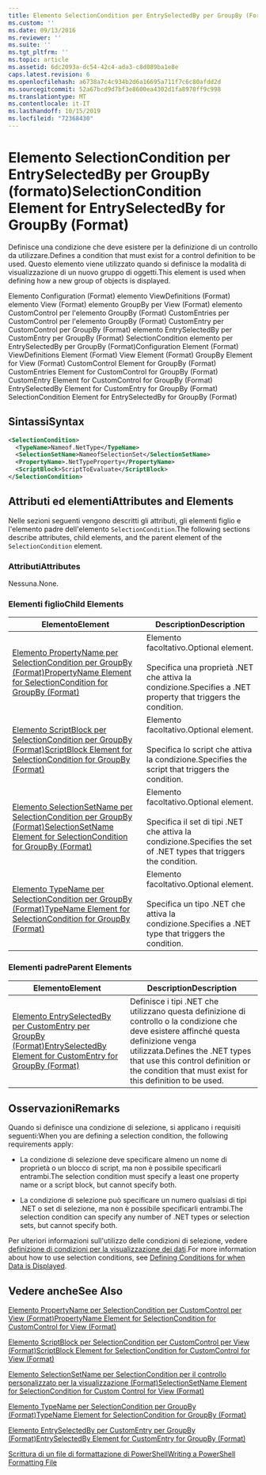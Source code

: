 ```yaml
---
title: Elemento SelectionCondition per EntrySelectedBy per GroupBy (Format) | Microsoft Docs
ms.custom: ''
ms.date: 09/13/2016
ms.reviewer: ''
ms.suite: ''
ms.tgt_pltfrm: ''
ms.topic: article
ms.assetid: 6dc2093a-dc54-42c4-ada3-c8d089ba1e8e
caps.latest.revision: 6
ms.openlocfilehash: a6738a7c4c934b2d6a16695a711f7c6c80afdd2d
ms.sourcegitcommit: 52a67bcd9d7bf3e8600ea4302d1fa8970ff9c998
ms.translationtype: MT
ms.contentlocale: it-IT
ms.lasthandoff: 10/15/2019
ms.locfileid: "72368430"
---
```

# <a name="selectioncondition-element-for-entryselectedby-for-groupby-format"></a><span data-ttu-id="65d64-102">Elemento SelectionCondition per EntrySelectedBy per GroupBy (formato)</span><span class="sxs-lookup"><span data-stu-id="65d64-102">SelectionCondition Element for EntrySelectedBy for GroupBy (Format)</span></span>

<span data-ttu-id="65d64-103">Definisce una condizione che deve esistere per la definizione di un controllo da utilizzare.</span><span class="sxs-lookup"><span data-stu-id="65d64-103">Defines a condition that must exist for a control definition to be used.</span></span> <span data-ttu-id="65d64-104">Questo elemento viene utilizzato quando si definisce la modalità di visualizzazione di un nuovo gruppo di oggetti.</span><span class="sxs-lookup"><span data-stu-id="65d64-104">This element is used when defining how a new group of objects is displayed.</span></span>

<span data-ttu-id="65d64-105">Elemento Configuration (Format) elemento ViewDefinitions (Format) elemento View (Format) elemento GroupBy per View (Format) elemento CustomControl per l'elemento GroupBy (Format) CustomEntries per CustomControl per l'elemento GroupBy (Format) CustomEntry per CustomControl per GroupBy (Format) elemento EntrySelectedBy per CustomEntry per GroupBy (Format) SelectionCondition elemento per EntrySelectedBy per GroupBy (Format)</span><span class="sxs-lookup"><span data-stu-id="65d64-105">Configuration Element (Format) ViewDefinitions Element (Format) View Element (Format) GroupBy Element for View (Format) CustomControl Element for GroupBy (Format) CustomEntries Element for CustomControl for GroupBy (Format) CustomEntry Element for CustomControl for GroupBy (Format) EntrySelectedBy Element for CustomEntry for GroupBy (Format) SelectionCondition Element for EntrySelectedBy for GroupBy (Format)</span></span>

## <a name="syntax"></a><span data-ttu-id="65d64-106">Sintassi</span><span class="sxs-lookup"><span data-stu-id="65d64-106">Syntax</span></span>

```xml
<SelectionCondition>
  <TypeName>Nameof.NetType</TypeName>
  <SelectionSetName>NameofSelectionSet</SelectionSetName>
  <PropertyName>.NetTypeProperty</PropertyName>
  <ScriptBlock>ScriptToEvaluate</ScriptBlock>
</SelectionCondition>
```

## <a name="attributes-and-elements"></a><span data-ttu-id="65d64-107">Attributi ed elementi</span><span class="sxs-lookup"><span data-stu-id="65d64-107">Attributes and Elements</span></span>

<span data-ttu-id="65d64-108">Nelle sezioni seguenti vengono descritti gli attributi, gli elementi figlio e l'elemento padre dell'elemento `SelectionCondition`.</span><span class="sxs-lookup"><span data-stu-id="65d64-108">The following sections describe attributes, child elements, and the parent element of the `SelectionCondition` element.</span></span>

### <a name="attributes"></a><span data-ttu-id="65d64-109">Attributi</span><span class="sxs-lookup"><span data-stu-id="65d64-109">Attributes</span></span>

<span data-ttu-id="65d64-110">Nessuna.</span><span class="sxs-lookup"><span data-stu-id="65d64-110">None.</span></span>

### <a name="child-elements"></a><span data-ttu-id="65d64-111">Elementi figlio</span><span class="sxs-lookup"><span data-stu-id="65d64-111">Child Elements</span></span>

|<span data-ttu-id="65d64-112">Elemento</span><span class="sxs-lookup"><span data-stu-id="65d64-112">Element</span></span>|<span data-ttu-id="65d64-113">Description</span><span class="sxs-lookup"><span data-stu-id="65d64-113">Description</span></span>|
|-------------|-----------------|
|[<span data-ttu-id="65d64-114">Elemento PropertyName per SelectionCondition per GroupBy (Format)</span><span class="sxs-lookup"><span data-stu-id="65d64-114">PropertyName Element for SelectionCondition for GroupBy (Format)</span></span>](./propertyname-element-for-selectioncondition-for-groupby-format.md)|<span data-ttu-id="65d64-115">Elemento facoltativo.</span><span class="sxs-lookup"><span data-stu-id="65d64-115">Optional element.</span></span><br /><br /> <span data-ttu-id="65d64-116">Specifica una proprietà .NET che attiva la condizione.</span><span class="sxs-lookup"><span data-stu-id="65d64-116">Specifies a .NET property that triggers the condition.</span></span>|
|[<span data-ttu-id="65d64-117">Elemento ScriptBlock per SelectionCondition per GroupBy (Format)</span><span class="sxs-lookup"><span data-stu-id="65d64-117">ScriptBlock Element for SelectionCondition for GroupBy (Format)</span></span>](./scriptblock-element-for-selectioncondition-for-entryselectedby-for-groupby-format.md)|<span data-ttu-id="65d64-118">Elemento facoltativo.</span><span class="sxs-lookup"><span data-stu-id="65d64-118">Optional element.</span></span><br /><br /> <span data-ttu-id="65d64-119">Specifica lo script che attiva la condizione.</span><span class="sxs-lookup"><span data-stu-id="65d64-119">Specifies the script that triggers the condition.</span></span>|
|[<span data-ttu-id="65d64-120">Elemento SelectionSetName per SelectionCondition per GroupBy (Format)</span><span class="sxs-lookup"><span data-stu-id="65d64-120">SelectionSetName Element for SelectionCondition for GroupBy (Format)</span></span>](./selectionsetname-element-for-selectioncondition-for-groupby-format.md)|<span data-ttu-id="65d64-121">Elemento facoltativo.</span><span class="sxs-lookup"><span data-stu-id="65d64-121">Optional element.</span></span><br /><br /> <span data-ttu-id="65d64-122">Specifica il set di tipi .NET che attiva la condizione.</span><span class="sxs-lookup"><span data-stu-id="65d64-122">Specifies the set of .NET types that triggers the condition.</span></span>|
|[<span data-ttu-id="65d64-123">Elemento TypeName per SelectionCondition per GroupBy (Format)</span><span class="sxs-lookup"><span data-stu-id="65d64-123">TypeName Element for SelectionCondition for GroupBy  (Format)</span></span>](./typename-element-for-selectioncondition-for-groupby-format.md)|<span data-ttu-id="65d64-124">Elemento facoltativo.</span><span class="sxs-lookup"><span data-stu-id="65d64-124">Optional element.</span></span><br /><br /> <span data-ttu-id="65d64-125">Specifica un tipo .NET che attiva la condizione.</span><span class="sxs-lookup"><span data-stu-id="65d64-125">Specifies a .NET type that triggers the condition.</span></span>|

### <a name="parent-elements"></a><span data-ttu-id="65d64-126">Elementi padre</span><span class="sxs-lookup"><span data-stu-id="65d64-126">Parent Elements</span></span>

|<span data-ttu-id="65d64-127">Elemento</span><span class="sxs-lookup"><span data-stu-id="65d64-127">Element</span></span>|<span data-ttu-id="65d64-128">Description</span><span class="sxs-lookup"><span data-stu-id="65d64-128">Description</span></span>|
|-------------|-----------------|
|[<span data-ttu-id="65d64-129">Elemento EntrySelectedBy per CustomEntry per GroupBy (Format)</span><span class="sxs-lookup"><span data-stu-id="65d64-129">EntrySelectedBy Element for CustomEntry for GroupBy (Format)</span></span>](./entryselectedby-element-for-customentry-for-groupby-format.md)|<span data-ttu-id="65d64-130">Definisce i tipi .NET che utilizzano questa definizione di controllo o la condizione che deve esistere affinché questa definizione venga utilizzata.</span><span class="sxs-lookup"><span data-stu-id="65d64-130">Defines the .NET types that use this control definition or the condition that must exist for this definition to be used.</span></span>|

## <a name="remarks"></a><span data-ttu-id="65d64-131">Osservazioni</span><span class="sxs-lookup"><span data-stu-id="65d64-131">Remarks</span></span>

<span data-ttu-id="65d64-132">Quando si definisce una condizione di selezione, si applicano i requisiti seguenti:</span><span class="sxs-lookup"><span data-stu-id="65d64-132">When you are defining a selection condition, the following requirements apply:</span></span>

- <span data-ttu-id="65d64-133">La condizione di selezione deve specificare almeno un nome di proprietà o un blocco di script, ma non è possibile specificarli entrambi.</span><span class="sxs-lookup"><span data-stu-id="65d64-133">The selection condition must specify a least one property name or a script block, but cannot specify both.</span></span>

- <span data-ttu-id="65d64-134">La condizione di selezione può specificare un numero qualsiasi di tipi .NET o set di selezione, ma non è possibile specificarli entrambi.</span><span class="sxs-lookup"><span data-stu-id="65d64-134">The selection condition can specify any number of .NET types or selection sets, but cannot specify both.</span></span>

<span data-ttu-id="65d64-135">Per ulteriori informazioni sull'utilizzo delle condizioni di selezione, vedere [definizione di condizioni per la visualizzazione dei dati](./defining-conditions-for-displaying-data.md).</span><span class="sxs-lookup"><span data-stu-id="65d64-135">For more information about how to use selection conditions, see [Defining Conditions for when Data is Displayed](./defining-conditions-for-displaying-data.md).</span></span>

## <a name="see-also"></a><span data-ttu-id="65d64-136">Vedere anche</span><span class="sxs-lookup"><span data-stu-id="65d64-136">See Also</span></span>

[<span data-ttu-id="65d64-137">Elemento PropertyName per SelectionCondition per CustomControl per View (Format)</span><span class="sxs-lookup"><span data-stu-id="65d64-137">PropertyName Element for SelectionCondition for CustomControl for View (Format)</span></span>](./propertyname-element-for-selectioncondition-for-customcontrol-for-view-format.md)

[<span data-ttu-id="65d64-138">Elemento ScriptBlock per SelectionCondition per CustomControl per View (Format)</span><span class="sxs-lookup"><span data-stu-id="65d64-138">ScriptBlock Element for SelectionCondition for CustomControl for View (Format)</span></span>](./scriptblock-element-for-selectioncondition-for-customcontrol-for-view-format.md)

[<span data-ttu-id="65d64-139">Elemento SelectionSetName per SelectionCondition per il controllo personalizzato per la visualizzazione (Format)</span><span class="sxs-lookup"><span data-stu-id="65d64-139">SelectionSetName Element for SelectionCondition for Custom Control for View (Format)</span></span>](./selectionsetname-element-for-selectioncondition-for-customcontrol-for-view-format.md)

[<span data-ttu-id="65d64-140">Elemento TypeName per SelectionCondition per GroupBy (Format)</span><span class="sxs-lookup"><span data-stu-id="65d64-140">TypeName Element for SelectionCondition for GroupBy  (Format)</span></span>](./typename-element-for-selectioncondition-for-groupby-format.md)

[<span data-ttu-id="65d64-141">Elemento EntrySelectedBy per CustomEntry per GroupBy (Format)</span><span class="sxs-lookup"><span data-stu-id="65d64-141">EntrySelectedBy Element for CustomEntry for GroupBy (Format)</span></span>](./entryselectedby-element-for-customentry-for-groupby-format.md)

[<span data-ttu-id="65d64-142">Scrittura di un file di formattazione di PowerShell</span><span class="sxs-lookup"><span data-stu-id="65d64-142">Writing a PowerShell Formatting File</span></span>](./writing-a-powershell-formatting-file.md)
